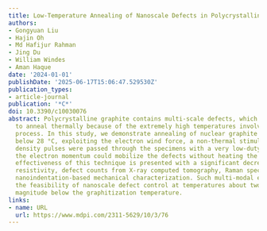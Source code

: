 ```yaml
---
title: Low-Temperature Annealing of Nanoscale Defects in Polycrystalline Graphite
authors:
- Gongyuan Liu
- Hajin Oh
- Md Hafijur Rahman
- Jing Du
- William Windes
- Aman Haque
date: '2024-01-01'
publishDate: '2025-06-17T15:06:47.529530Z'
publication_types:
- article-journal
publication: '*C*'
doi: 10.3390/c10030076
abstract: Polycrystalline graphite contains multi-scale defects, which are difficult
  to anneal thermally because of the extremely high temperatures involved in the manufacturing
  process. In this study, we demonstrate annealing of nuclear graphite NBG-18 at temperatures
  below 28 °C, exploiting the electron wind force, a non-thermal stimulus. High current
  density pulses were passed through the specimens with a very low-duty cycle so that
  the electron momentum could mobilize the defects without heating the specimen. The
  effectiveness of this technique is presented with a significant decrease in electrical
  resistivity, defect counts from X-ray computed tomography, Raman spectroscopy, and
  nanoindentation-based mechanical characterization. Such multi-modal evidence highlights
  the feasibility of nanoscale defect control at temperatures about two orders of
  magnitude below the graphitization temperature.
links:
- name: URL
  url: https://www.mdpi.com/2311-5629/10/3/76
---
```

